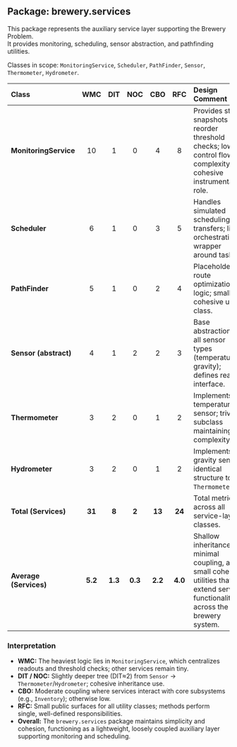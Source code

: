 ## **Package: brewery.services**

This package represents the auxiliary service layer supporting the Brewery Problem.  
It provides monitoring, scheduling, sensor abstraction, and pathfinding utilities.

Classes in scope: `MonitoringService`, `Scheduler`, `PathFinder`, `Sensor`, `Thermometer`, `Hydrometer`.

| Class | WMC | DIT | NOC | CBO | RFC | **Design Comment** |
|:------|:---:|:---:|:---:|:---:|:---:|:--------------------|
| **MonitoringService** | 10 | 1 | 0 | 4 | 8 | Provides status snapshots and reorder threshold checks; low control flow complexity, cohesive instrumentation role. |
| **Scheduler** | 6 | 1 | 0 | 3 | 5 | Handles simulated scheduling of transfers; light orchestration wrapper around tasks. |
| **PathFinder** | 5 | 1 | 0 | 2 | 4 | Placeholder for route optimization logic; small and cohesive utility class. |
| **Sensor (abstract)** | 4 | 1 | 2 | 2 | 3 | Base abstraction for all sensor types (temperature, gravity); defines read interface. |
| **Thermometer** | 3 | 2 | 0 | 1 | 2 | Implements temperature sensor; trivial subclass maintaining low complexity. |
| **Hydrometer** | 3 | 2 | 0 | 1 | 2 | Implements gravity sensor; identical structure to `Thermometer`. |
| **Total (Services)** | **31** | **8** | **2** | **13** | **24** | Total metrics across all service-layer classes. |
| **Average (Services)** | **5.2** | **1.3** | **0.3** | **2.2** | **4.0** | Shallow inheritance, minimal coupling, and small cohesive utilities that extend service functionality across the brewery system. |

### **Interpretation**
- **WMC:** The heaviest logic lies in `MonitoringService`, which centralizes readouts and threshold checks; other services remain tiny.
- **DIT / NOC:** Slightly deeper tree (DIT≈2) from `Sensor` → `Thermometer`/`Hydrometer`; cohesive inheritance use.
- **CBO:** Moderate coupling where services interact with core subsystems (e.g., `Inventory`); otherwise low.
- **RFC:** Small public surfaces for all utility classes; methods perform single, well-defined responsibilities.
- **Overall:** The `brewery.services` package maintains simplicity and cohesion, functioning as a lightweight, loosely coupled auxiliary layer supporting monitoring and scheduling.
